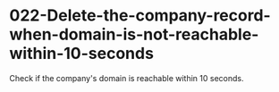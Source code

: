 # 022-Delete-the-company-record-when-domain-is-not-reachable-within-10-seconds
Check if the company's domain is reachable within 10 seconds.
